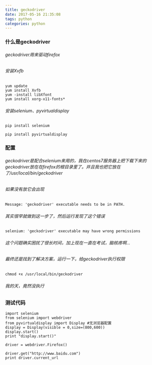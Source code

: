 ```yaml
---
title: geckodriver
date: 2017-05-16 21:35:08
tags: python
categories: python
---
```


### 什么是geckodriver
###### geckodriver用来驱动firefox

###### 安装Xvfb	
	yum update
	yum install Xvfb
	yum -install libXfont
	yum install xorg-x11-fonts*
###### 安装selenium、pyvirtualdisplay

	pip install selenium

	pip install pyvirtualdisplay
	
### 配置

###### geckodriver是配合selenium来用的，我在centos7服务器上把下载下来的geckodriver放在在firefox的根目录里了。并且我也把它放在了/usr/local/bin/geckodriver
###### 如果没有放它会出现
	Message: 'geckodriver' executable needs to be in PATH. 

###### 其实很早就做到这一步了，然后运行发现了这个错误
	selenium: 'geckodriver' executable may have wrong permissions

###### 这个问题确实困扰了很长时间，加上现在一直在考试，脑核疼啊...

###### 最终还是找到了解决方案，运行一下，给geckodriver执行权限
	chmod +x /usr/local/bin/geckodriver

###### 我的天，竟然没执行

### 测试代码
	import selenium
	from selenium import webdriver      
	from pyvirtualdisplay import Display #无浏览器配置
	display = Display(visible = 0,size=(800,600))
	display.start()
	print "display.start()"

	driver = webdriver.Firefox()

	driver.get("http://www.baidu.com")
	print driver.current_url
